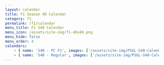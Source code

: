```yaml
---
layout: calendar
title: F1 Season 40 Calendar
category: f1
permalink: /f1/calendar
menu_title: F1 S40 Calendar
menu_icon: /assets/site-img/f1-48x48.png
menu_hide: false
menu_order: 4
calendars:
    - { name: 'S40 - PC F1', images: ['/assets/site-img/PSGL-S40-Calendar-PC-F1.png'], width: 1080, height: 1350 }
    - { name: 'S40 - Regular', images: ['/assets/site-img/PSGL-S40-Calendar-Regular.png'], width: 1920, height: 1080 }
---
```

